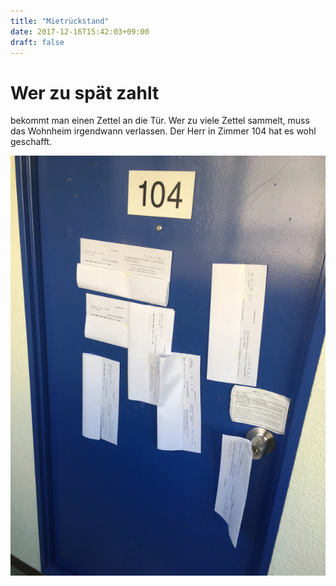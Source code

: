 ```yaml
---
title: "Mietrückstand"
date: 2017-12-16T15:42:03+09:00
draft: false
---
```


# Wer zu spät zahlt
bekommt man einen Zettel an die Tür. Wer zu viele Zettel sammelt, muss das
Wohnheim irgendwann verlassen. Der Herr in Zimmer 104 hat es wohl geschafft.

![Bußgeld](/img/2017_12_16/toolate.jpg)
